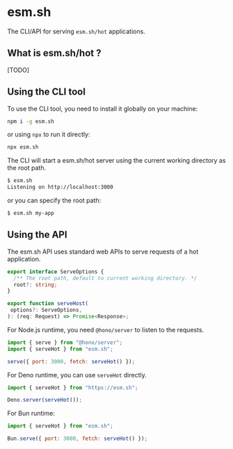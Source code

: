 # esm.sh

The CLI/API for serving `esm.sh/hot` applications.

## What is esm.sh/hot ?

[TODO]

## Using the CLI tool

To use the CLI tool, you need to install it globally on your
machine:

```bash
npm i -g esm.sh
```

or using `npx` to run it directly:

```bash
npx esm.sh
```

The CLI will start a esm.sh/hot server using the current working directory as the root path.

```bash
$ esm.sh
Listening on http://localhost:3000
```

or you can specify the root path:

```bash
$ esm.sh my-app
```

## Using the API

The esm.sh API uses standard web APIs to serve requests of a hot application.

```ts
export interface ServeOptions {
  /** The root path, default to current working directory. */
  root?: string;
}

export function serveHost(
 options?: ServeOptions,
): (req: Request) => Promise<Response>;
```

For Node.js runtime, you need `@hono/server` to listen to the requests.

```js
import { serve } from "@hono/server";
import { serveHot } from "esm.sh";

serve({ port: 3000, fetch: serveHot() });
```

For Deno runtime, you can use `serveHot` directly.

```js
import { serveHot } from "https://esm.sh";

Deno.server(serveHot());
```

For Bun runtime:

```js
import { serveHot } from "esm.sh";

Bun.serve({ port: 3000, fetch: serveHot() });
```
